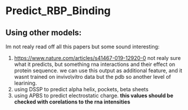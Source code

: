 # Predict_RBP_Binding



## Using other models:
Im not realy read off all this papers but some sound interesting:
1. https://www.nature.com/articles/s41467-019-12920-0 not realy sure what it predicts, but something rna interactions and their effect on protein sequence. we can use this output as additional feature, and it wasnt trained on invivo\vitro data but the pdb so another level of learining.
2. using DSSP to predict alpha helix, pockets, beta sheets
3. using APBS to predict electrostatic charge.
**this values should be checked with corelations to the rna intensities**
